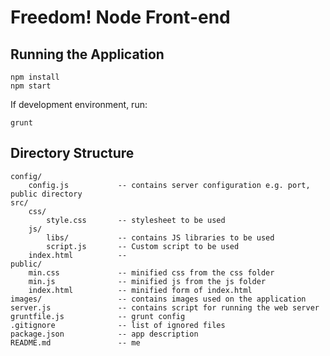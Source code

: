 Freedom! Node Front-end
====================

Running the Application
---------------------

<!-- language:console -->

	npm install
	npm start

If development environment, run:


<!-- language:console -->

	grunt

Directory Structure
---------------------

<!-- language:console -->

	config/
		config.js			-- contains server configuration e.g. port, public directory
	src/
		css/
			style.css		-- stylesheet to be used
		js/
			libs/			-- contains JS libraries to be used
			script.js		-- Custom script to be used
		index.html			--
	public/
		min.css				-- minified css from the css folder
		min.js				-- minified js from the js folder
		index.html			-- minified form of index.html
	images/					-- contains images used on the application
	server.js				-- contains script for running the web server
	gruntfile.js			-- grunt config
	.gitignore				-- list of ignored files
	package.json			-- app description
	README.md				-- me
